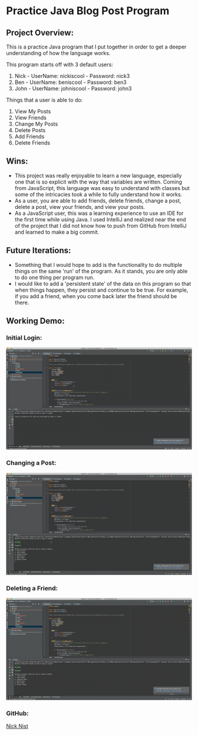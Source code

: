 # Practice Java Blog Post Program

## Project Overview:

This is a practice Java program that I put together in order to get a deeper understanding of how the language works.

This program starts off with 3 default users: 
1. Nick - UserName: nickiscool - Password: nick3
2. Ben - UserName: beniscool - Password: ben3
3. John - UserName: johniscool - Password: john3

Things that a user is able to do:
1. View My Posts
2. View Friends
3. Change My Posts
4. Delete Posts
5. Add Friends
6. Delete Friends

## Wins:
* This project was really enjoyable to learn a new language, especially one that is so explicit with the way that variables are written. Coming from JavaScript, this language was easy to understand with classes but some of the intricacies took a while to fully understand how it works.
* As a user, you are able to add friends, delete friends, change a post, delete a post, view your friends, and view your posts.
* As a JavaScript user, this was a learning experience to use an IDE for the first time while using Java. I used IntelliJ and realized near the end of the project that I did not know how to push from GitHub from IntelliJ and learned to make a big commit.

## Future Iterations:
* Something that I would hope to add is the functionality to do multiple things on the same 'run' of the program. As it stands, you are only able to do one thing per program run.
* I would like to add a 'persistent state' of the data on this program so that when things happen, they persist and continue to be true. For example, if you add a friend, when you come back later the friend should be there.

## Working Demo:
### Initial Login:
![src/sample/login.gif](src/sample/login.gif)

### Changing a Post:
![src/sample/change-post.gif](src/sample/change-post.gif)

### Deleting a Friend:
![src/sample/delete-friend.gif](src/sample/delete-friend.gif)

### GitHub:

[Nick Nist](https://github.com/nicknist)
